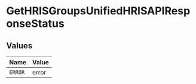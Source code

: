 # GetHRISGroupsUnifiedHRISAPIResponseStatus


## Values

| Name    | Value   |
| ------- | ------- |
| `ERROR` | error   |